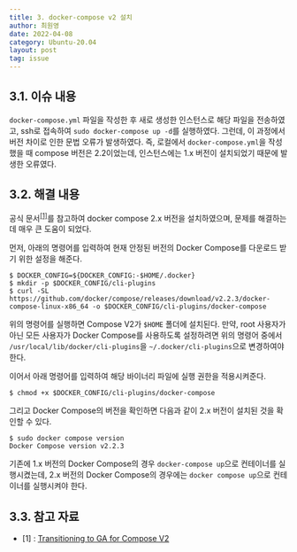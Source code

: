 ```yaml
---
title: 3. docker-compose v2 설치
author: 최원영
date: 2022-04-08
category: Ubuntu-20.04
layout: post
tag: issue
---
```


## 3.1. 이슈 내용

`docker-compose.yml` 파일을 작성한 후 새로 생성한 인스턴스로 해당 파일을 전송하였고, ssh로 접속하여 `sudo docker-compose up -d`를 실행하였다. 그런데, 이 과정에서 버전 차이로 인한 문법 오류가 발생하였다. 즉, 로컬에서 `docker-compose.yml`을 작성했을 때 compose 버전은 2.2이었는데, 인스턴스에는 1.x 버전이 설치되었기 때문에 발생한 오류였다.

## 3.2. 해결 내용

공식 문서<sup>[[1]](#1)</sup>를 참고하여 docker compose 2.x 버전을 설치하였으며, 문제를 해결하는데 매우 큰 도움이 되었다.

먼저, 아래의 명령어를 입력하여 현재 안정된 버전의 Docker Compose를 다운로드 받기 위한 설정을 해준다.

```
$ DOCKER_CONFIG=${DOCKER_CONFIG:-$HOME/.docker}
$ mkdir -p $DOCKER_CONFIG/cli-plugins
$ curl -SL https://github.com/docker/compose/releases/download/v2.2.3/docker-compose-linux-x86_64 -o $DOCKER_CONFIG/cli-plugins/docker-compose
```

위의 명령어를 실행하면 Compose V2가 `$HOME` 폴더에 설치된다. 만약, root 사용자가 아닌 모든 사용자가 Docker Compose를 사용하도록 설정하려면 위의 명령어 중에서 `/usr/local/lib/docker/cli-plugins`을 `~/.docker/cli-plugins`으로 변경하여야 한다.

이어서 아래 명령어를 입력하여 해당 바이너리 파일에 실행 권한을 적용시켜준다.

```
$ chmod +x $DOCKER_CONFIG/cli-plugins/docker-compose
```

그리고 Docker Compose의 버전을 확인하면 다음과 같이 2.x 버전이 설치된 것을 확인할 수 있다.

```
$ sudo docker compose version
Docker Compose version v2.2.3
```

기존에 1.x 버전의 Docker Compose의 경우 `docker-compose up`으로 컨테이너를 실행시켰는데, 2.x 버전의 Docker Compose의 경우에는 `docker compose up`으로 컨테이너를 실행시켜야 한다. 

## 3.3. 참고 자료

<ul>
    <li id="1">[1] : <a href="https://docs.docker.com/compose/cli-command/#transitioning-to-ga-for-compose-v2" target="_blank">Transitioning to GA for Compose V2</a></li>
</ul>
